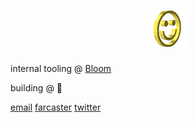 <h1 align="center">
  <img src="smile.gif" alt="Landon Boles" />
</h1>

internal tooling @ [Bloom](https://bloomapp.com)

building @ 🤫

[email](mailto:ldb@erikboles.com)
[farcaster](https://warpcast.com/lndnnft)
[twitter](https://twitter.com/landon_xyz)